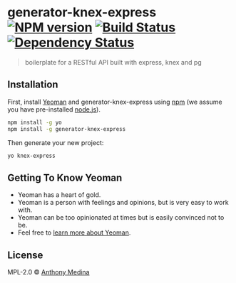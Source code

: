 # generator-knex-express [![NPM version][npm-image]][npm-url] [![Build Status][travis-image]][travis-url] [![Dependency Status][daviddm-image]][daviddm-url]
> boilerplate for a RESTful API built with express, knex and pg

## Installation

First, install [Yeoman](http://yeoman.io) and generator-knex-express using [npm](https://www.npmjs.com/) (we assume you have pre-installed [node.js](https://nodejs.org/)).

```bash
npm install -g yo
npm install -g generator-knex-express
```

Then generate your new project:

```bash
yo knex-express
```

## Getting To Know Yeoman

 * Yeoman has a heart of gold.
 * Yeoman is a person with feelings and opinions, but is very easy to work with.
 * Yeoman can be too opinionated at times but is easily convinced not to be.
 * Feel free to [learn more about Yeoman](http://yeoman.io/).

## License

MPL-2.0 © [Anthony Medina](github.com/AnthonyMedina)


[npm-image]: https://badge.fury.io/js/generator-knex-express.svg
[npm-url]: https://npmjs.org/package/generator-knex-express
[travis-image]: https://travis-ci.org/AnthonyMedina/generator-knex-express.svg?branch=master
[travis-url]: https://travis-ci.org/AnthonyMedina/generator-knex-express
[daviddm-image]: https://david-dm.org/AnthonyMedina/generator-knex-express.svg?theme=shields.io
[daviddm-url]: https://david-dm.org/AnthonyMedina/generator-knex-express
